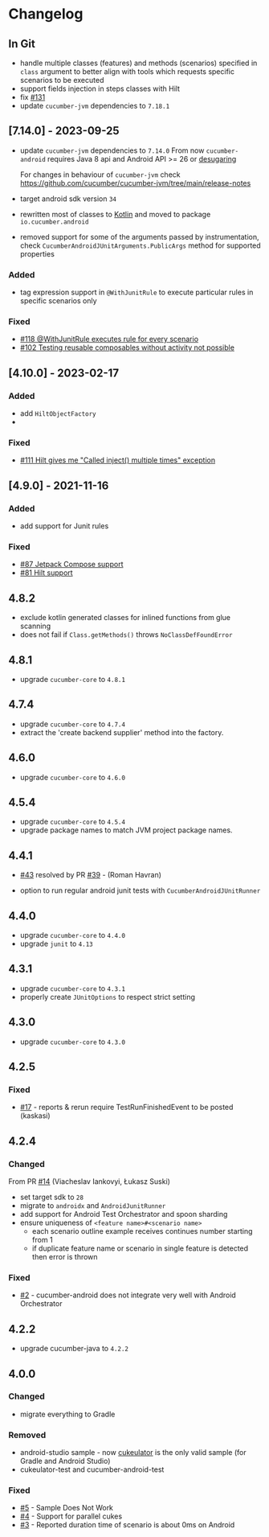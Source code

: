 # Changelog

## In Git

* handle multiple classes (features) and methods (scenarios) specified in `class` argument to better align with tools which requests specific scenarios to be executed
* support fields injection in steps classes with Hilt
* fix [#131](https://github.com/cucumber/cucumber-android/issues/131)
* update `cucumber-jvm` dependencies to `7.18.1`

## [7.14.0] - 2023-09-25


* update `cucumber-jvm` dependencies to `7.14.0`
  From now `cucumber-android` requires Java 8 api and Android API >= 26 or [desugaring](https://developer.android.com/studio/write/java8-support-table)

  For changes in behaviour of `cucumber-jvm` check https://github.com/cucumber/cucumber-jvm/tree/main/release-notes
* target android sdk version `34`
* rewritten most of classes to [Kotlin](https://kotlinlang.org/) and moved to package `io.cucumber.android`
* removed support for some of the arguments passed by instrumentation, check `CucumberAndroidJUnitArguments.PublicArgs` method for supported properties

### Added

* tag expression support in `@WithJunitRule` to execute particular rules in specific scenarios only

### Fixed

* [#118 @WithJunitRule executes rule for every scenario](https://github.com/cucumber/cucumber-android/issues/118)
* [#102 Testing reusable composables without activity not possible](https://github.com/cucumber/cucumber-android/issues/102)


## [4.10.0] - 2023-02-17

### Added

* add `HiltObjectFactory`
* 
### Fixed
* [#111 Hilt gives me "Called inject() multiple times" exception](https://github.com/cucumber/cucumber-android/issues/111)

## [4.9.0] - 2021-11-16

### Added

* add support for Junit rules

### Fixed
* [#87 Jetpack Compose support](https://github.com/cucumber/cucumber-android/issues/87)
* [#81 Hilt support](https://github.com/cucumber/cucumber-android/issues/81)

## 4.8.2
* exclude kotlin generated classes for inlined functions from glue scanning
* does not fail if `Class.getMethods()` throws `NoClassDefFoundError`

## 4.8.1
* upgrade `cucumber-core` to `4.8.1`

## 4.7.4
* upgrade `cucumber-core` to `4.7.4`
* extract the 'create backend supplier' method into the factory.

## 4.6.0
* upgrade `cucumber-core` to `4.6.0`

## 4.5.4
* upgrade `cucumber-core` to `4.5.4`
* upgrade package names to match JVM project package names.

## 4.4.1
* [#43](https://github.com/cucumber/cucumber-android/issues/43) resolved by PR [#39](https://github.com/cucumber/cucumber-android/pull/39) - (Roman Havran)
 - option to run regular android junit tests with `CucumberAndroidJUnitRunner`

## 4.4.0
* upgrade `cucumber-core` to `4.4.0`
* upgrade `junit` to `4.13`

## 4.3.1
* upgrade `cucumber-core` to `4.3.1`
* properly create `JUnitOptions` to respect strict setting

## 4.3.0
* upgrade `cucumber-core` to `4.3.0`

## 4.2.5
### Fixed

* [#17](https://github.com/cucumber/cucumber-android/pull/17) - reports & rerun require TestRunFinishedEvent to be posted (kaskasi)

## 4.2.4
### Changed
From PR [#14](https://github.com/cucumber/cucumber-android/pull/14) (Viacheslav Iankovyi, Łukasz Suski)
  * set target sdk to `28`
  * migrate to `androidx` and `AndroidJunitRunner`
  * add support for Android Test Orchestrator and spoon sharding
  * ensure uniqueness of `<feature name>#<scenario name>`
    * each scenario outline example receives continues number starting from 1
    * if duplicate feature name or scenario in single feature is detected then error is thrown 
     
### Fixed
  * [#2](https://github.com/cucumber/cucumber-android/issues/2) - cucumber-android does not integrate very well with Android Orchestrator

## 4.2.2

 * upgrade cucumber-java to `4.2.2`

## 4.0.0

### Changed
 * migrate everything to Gradle
 
### Removed
  * android-studio sample - now [cukeulator](https://github.com/cucumber/cucumber-android/tree/master/cukeulator) is the only valid sample (for Gradle and Android Studio)
  * cukeulator-test and cucumber-android-test

### Fixed
 * [#5](https://github.com/cucumber/cucumber-android/issues/5) - Sample Does Not Work
 * [#4](https://github.com/cucumber/cucumber-android/issues/4) - Support for parallel cukes 
 * [#3](https://github.com/cucumber/cucumber-android/issues/3) - Reported duration time of scenario is about 0ms on Android  